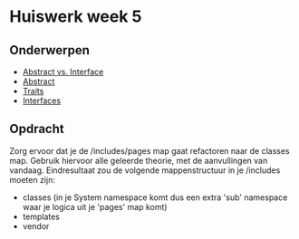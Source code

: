 # Huiswerk week 5

## Onderwerpen
- [Abstract vs. Interface](https://codeinphp.github.io/post/abstract-class-vs-interface/)
- [Abstract](http://php.net/manual/en/language.oop5.abstract.php)
- [Traits](http://php.net/manual/en/language.oop5.traits.php)
- [Interfaces](http://php.net/manual/en/language.oop5.interfaces.php)

## Opdracht
Zorg ervoor dat je de /includes/pages map gaat refactoren naar de classes map.
Gebruik hiervoor alle geleerde theorie, met de aanvullingen van vandaag.
Eindresultaat zou de volgende mappenstructuur in je /includes moeten zijn:
- classes (in je System namespace komt dus een extra 'sub' namespace waar je
logica uit je 'pages' map komt)
- templates
- vendor
